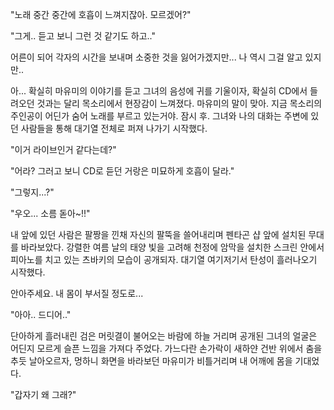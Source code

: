 "노래 중간 중간에 호흡이 느껴지잖아. 모르겠어?" 

"그게.. 듣고 보니 그런 것 같기도 하고.." 

어른이 되어 각자의 시간을 보내며 
소중한 것을 잃어가겠지만... 
나 역시 그걸 알고 있지만.. 

아... 확실히 마유미의 이야기를 듣고 그녀의 음성에 귀를 기울이자, 확실히 CD에서 들려오던 것과는 달리 목소리에서 현장감이 느껴졌다. 마유미의 말이 맞아. 지금 목소리의 주인공이 어딘가 숨어 노래를 부르고 있는거야. 
잠시 후. 그녀와 나의 대화는 주변에 있던 사람들을 통해 대기열 전체로 퍼져 나가기 시작했다. 

"이거 라이브인거 같다는데?" 

"어라? 그러고 보니 CD로 듣던 거랑은 미묘하게 호흡이 달라." 

"그렇지...?" 

"우오... 소름 돋아~!!" 

내 앞에 있던 사람은 팔짱을 낀채 자신의 팔뚝을 쓸어내리며 펜타곤 샵 앞에 설치된 무대를 바라보았다. 강렬한 여름 날의 태양 빛을 고려해 천정에 암막을 설치한 스크린 안에서 피아노를 치고 있는 츠바키의 모습이 공개되자. 대기열 여기저기서 탄성이 흘러나오기 시작했다. 

안아주세요. 
내 몸이 부서질 정도로... 

"아아.. 드디어.." 

단아하게 흘러내린 검은 머릿결이 불어오는 바람에 하늘 거리며 공개된 그녀의 얼굴은 어딘지 모르게 슬픈 느낌을 가져다 주었다. 
가느다란 손가락이 새하얀 건반 위에서 춤을 추듯 날아오르자, 멍하니 화면을 바라보던 마유미가 비틀거리며 내 어깨에 몸을 기대었다. 

"갑자기 왜 그래?" 